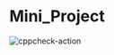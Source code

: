 # Mini_Project
![cppcheck-action](https://github.com/99002561/Mini-Project/workflows/cppcheck-action/badge.svg)
